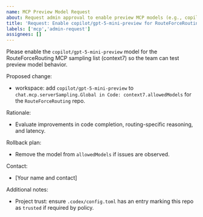 ```yaml
---
name: MCP Preview Model Request
about: Request admin approval to enable preview MCP models (e.g., copilot/gpt-5-mini-preview) for this repository
title: 'Request: Enable copilot/gpt-5-mini-preview for RouteForceRouting'
labels: ['mcp','admin-request']
assignees: []
---
```


Please enable the `copilot/gpt-5-mini-preview` model for the RouteForceRouting MCP sampling list (context7) so the team can test preview model behavior.

Proposed change:
- workspace: add `copilot/gpt-5-mini-preview` to `chat.mcp.serverSampling.Global in Code: context7.allowedModels` for the `RouteForceRouting` repo.

Rationale:
- Evaluate improvements in code completion, routing-specific reasoning, and latency.

Rollback plan:
- Remove the model from `allowedModels` if issues are observed.

Contact:
- [Your name and contact]

Additional notes:
- Project trust: ensure `.codex/config.toml` has an entry marking this repo as `trusted` if required by policy.
